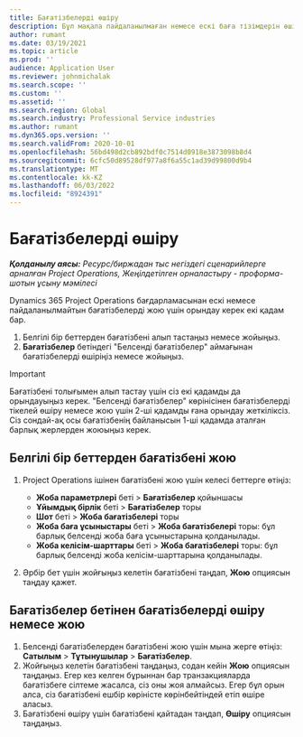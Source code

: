```yaml
---
title: Бағатізбелерді өшіру
description: Бұл мақала пайдаланылмаған немесе ескі баға тізімдерін өшіру немесе жою жолын түсіндіреді.
author: rumant
ms.date: 03/19/2021
ms.topic: article
ms.prod: ''
audience: Application User
ms.reviewer: johnmichalak
ms.search.scope: ''
ms.custom: ''
ms.assetid: ''
ms.search.region: Global
ms.search.industry: Professional Service industries
ms.author: rumant
ms.dyn365.ops.version: ''
ms.search.validFrom: 2020-10-01
ms.openlocfilehash: 56bd498d2cb892bdf0c7514d0918e3873098b8d4
ms.sourcegitcommit: 6cfc50d89528df977a8f6a55c1ad39d99800d9b4
ms.translationtype: MT
ms.contentlocale: kk-KZ
ms.lasthandoff: 06/03/2022
ms.locfileid: "8924391"
---
```

# <a name="deactivate-price-lists"></a>Бағатізбелерді өшіру 

_**Қолданылу аясы:** Ресурс/биржадан тыс негіздегі сценарийлерге арналған Project Operations, Жеңілдетілген орналастыру - проформа-шотын ұсыну мәмілесі_

Dynamics 365 Project Operations бағдарламасынан ескі немесе пайдаланылмайтын бағатізбелерді жою үшін орындау керек екі қадам бар. 

1. Белгілі бір беттерден бағатізбені алып тастаңыз немесе жойыңыз.
2. **Бағатізбелер** бетіндегі "Белсенді бағатізбелер" аймағынан бағатізбелерді өшіріңіз немесе жойыңыз.

>[!IMPORTANT]
> Бағатізбені толығымен алып тастау үшін сіз екі қадамды да орындауыңыз керек. "Белсенді бағатізбелер" көрінісінен бағатізбелерді тікелей өшіру немесе жою үшін 2-ші қадамды ғана орындау жеткіліксіз. Сіз сондай-ақ осы бағатізбенің байланысын 1-ші қадамда аталған барлық жерлерден жоюыңыз керек.

## <a name="delete-the-price-list-from-specific-pages"></a>Белгілі бір беттерден бағатізбені жою
1. Project Operations ішінен бағатізбені жою үшін келесі беттерге өтіңіз:  

      - **Жоба параметрлері** беті > **Бағатізбелер** қойыншасы
      - **Ұйымдық бірлік** беті > **Бағатізбелер** торы
      - **Шот** беті > **Жоба бағатізбелері** торы
      - **Жоба баға ұсыныстары** беті > **Жоба бағатізбелері** торы: бұл барлық белсенді жоба баға ұсыныстарына қолданылады.
      - **Жоба келісім-шарттары** беті > **Жоба бағатізбелері** торы: бұл барлық белсенді жоба келісім-шарттарына қолданылады.

 2. Әрбір бет үшін жойғыңыз келетін бағатізбені таңдап, **Жою** опциясын таңдау қажет. 
 
## <a name="delete-or-deactivate-the-price-list-from-the-price-lists-page"></a>Бағатізбелер бетінен бағатізбелерді өшіру немесе жою
 
1. Белсенді бағатізбелерден бағатізбені жою үшін мына жерге өтіңіз: **Сатылым** > **Тұтынушылар** > **Бағатізбелер**. 
2. Жойғыңыз келетін бағатізбені таңдаңыз, содан кейін **Жою** опциясын таңдаңыз. Егер кез келген бұрыннан бар транзакцияларда бағатізбеге сілтеме жасалса, сіз оны жоя алмайсыз. Егер бұл орын алса, сіз бағатізбені ешбір көріністе көрінбейтіндей етіп өшіре аласыз. 
3. Бағатізбені өшіру үшін бағатізбені қайтадан таңдап, **Өшіру** опциясын таңдаңыз.   
